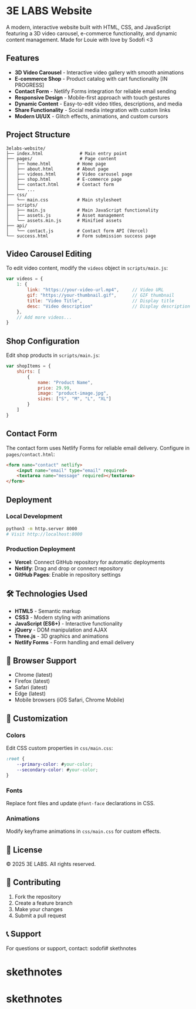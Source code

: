 # 3E LABS Website

A modern, interactive website built with HTML, CSS, and JavaScript featuring a 3D video carousel, e-commerce functionality, and dynamic content management. Made for Louie with love by Sodofi <3

## Features

- **3D Video Carousel** - Interactive video gallery with smooth animations
- **E-commerce Shop** - Product catalog with cart functionality [IN PROGRESS]
- **Contact Form** - Netlify Forms integration for reliable email sending
- **Responsive Design** - Mobile-first approach with touch gestures
- **Dynamic Content** - Easy-to-edit video titles, descriptions, and media
- **Share Functionality** - Social media integration with custom links
- **Modern UI/UX** - Glitch effects, animations, and custom cursors

## Project Structure

```
3elabs-website/
├── index.html              # Main entry point
├── pages/                  # Page content
│   ├── home.html          # Home page
│   ├── about.html         # About page
│   ├── videos.html        # Video carousel page
│   ├── shop.html          # E-commerce page
│   ├── contact.html       # Contact form
│   └── ...
├── css/
│   └── main.css           # Main stylesheet
├── scripts/
│   ├── main.js            # Main JavaScript functionality
│   ├── assets.js          # Asset management
│   └── assets.min.js      # Minified assets
├── api/
│   └── contact.js         # Contact form API (Vercel)
└── success.html           # Form submission success page
```

## Video Carousel Editing

To edit video content, modify the `videos` object in `scripts/main.js`:

```javascript
var videos = {
    1: {
        link: "https://your-video-url.mp4",     // Video URL
        gif: "https://your-thumbnail.gif",      // GIF thumbnail
        title: "Video Title",                   // Display title
        desc: "Video description"               // Display description
    },
    // Add more videos...
}
```

## Shop Configuration

Edit shop products in `scripts/main.js`:

```javascript
var shopItems = {
    shirts: [
        {
            name: "Product Name",
            price: 29.99,
            image: "product-image.jpg",
            sizes: ["S", "M", "L", "XL"]
        }
    ]
}
```

## Contact Form

The contact form uses Netlify Forms for reliable email delivery. Configure in `pages/contact.html`:

```html
<form name="contact" netlify>
    <input name="email" type="email" required>
    <textarea name="message" required></textarea>
</form>
```

## Deployment

### Local Development
```bash
python3 -m http.server 8000
# Visit http://localhost:8000
```

### Production Deployment
- **Vercel**: Connect GitHub repository for automatic deployments
- **Netlify**: Drag and drop or connect repository
- **GitHub Pages**: Enable in repository settings

## 🛠️ Technologies Used

- **HTML5** - Semantic markup
- **CSS3** - Modern styling with animations
- **JavaScript (ES6+)** - Interactive functionality
- **jQuery** - DOM manipulation and AJAX
- **Three.js** - 3D graphics and animations
- **Netlify Forms** - Form handling and email delivery

## 📱 Browser Support

- Chrome (latest)
- Firefox (latest)
- Safari (latest)
- Edge (latest)
- Mobile browsers (iOS Safari, Chrome Mobile)

## 🔧 Customization

### Colors
Edit CSS custom properties in `css/main.css`:
```css
:root {
    --primary-color: #your-color;
    --secondary-color: #your-color;
}
```

### Fonts
Replace font files and update `@font-face` declarations in CSS.

### Animations
Modify keyframe animations in `css/main.css` for custom effects.

## 📄 License

© 2025 3E LABS. All rights reserved.

## 🤝 Contributing

1. Fork the repository
2. Create a feature branch
3. Make your changes
4. Submit a pull request

## 📞 Support

For questions or support, contact: sodofi# skethnotes
# skethnotes
# skethnotes
